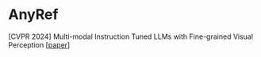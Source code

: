 # AnyRef
[CVPR 2024] Multi-modal Instruction Tuned LLMs with Fine-grained Visual Perception [[paper](https://arxiv.org/abs/2403.02969)]
